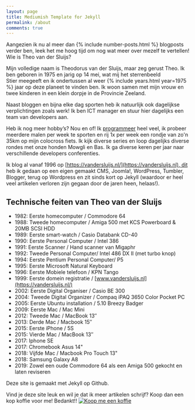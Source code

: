 ```yaml
---
layout: page
title: Mediumish Template for Jekyll
permalink: /about
comments: true
---
```


<div class="row justify-content-between">
<div class="col-md-8 pr-5">
Aangezien ik nu al meer dan {% include number-posts.html %} blogposts verder ben, leek het me hoog tijd om nog wat meer over mezelf te vertellen! Wie is Theo van der Sluijs?

Mijn volledige naam is Theodorus van der Sluijs, maar zeg gerust Theo. Ik ben geboren in 1975 en jarig op 14 mei, wat mij het sterrenbeeld Stier meegeeft en ik ondertussen al weer {% include years.html year=1975 %} jaar op deze planeet te vinden ben. Ik woon samen met mijn vrouw en twee kinderen in een klein dorpje in de Provincie Zeeland.

Naast bloggen en bijna elke dag sporten heb ik natuurlijk ook dagelijkse verplichtingen zoals werk! Ik ben ICT manager en stuur hier dagelijks een team van developers aan.

Heb ik nog meer hobby’s? Nou en of! Ik [programmeer](https://www.itheo.nl) heel veel, ik probeer meerdere malen per week te sporten en rij 1x per week een rondje van zo'n 35km op mijn colocross fiets. Ik kijk diverse series en loop dagelijks diverse rondes met onze honden Mowgli en Bas. Ik ga diverse keren per jaar naar verschillende developers conferenties. 

Ik blog al vanaf 1996 op [https://vandersluijs.nl/](https://vandersluijs.nl), dit heb ik gedaan op een eigen gemaakt CMS, Joomla!, WordPress, Tumbler, Blogger, terug op Wordpress en zit sinds kort op Jekyll (waardoor er heel veel artikelen verloren zijn gegaan door de jaren heen, helaas!).

Technische feiten van Theo van der Sluijs
------------------------------------------

* 1982: Eerste homecomputer / Commodore 64
* 1988: Tweede homecomputer / Amiga 500 met KCS Powerboard & 20MB SCSI HDD
* 1989: Eerste smart-watch / Casio Databank CD-40
* 1990: Eerste Personal Computer / Intel 386
* 1991: Eerste Scanner / Hand scanner van Migaphr
* 1992: Tweede Personal Computer/ Intel 486 DX II (met turbo knop)
* 1994: Eerste Pentium Personal Computer/ P5
* 1995: Eerste Microsoft Natural Keyboard
* 1996: Eerste Mobiele telefoon / KPN Tango
* 1999: Eerste domein registratie / [www.vandersluijs.nl](https://vandersluijs.nl/)
* 2002: Eerste Digital Organiser / Casio BE 300
* 2004: Tweede Digital Organizer / Compaq iPAQ 3650 Color Pocket PC
* 2005: Eerste Ubuntu installation / 5.10 Breezy Badger
* 2009: Eerste Mac / Mac Mini
* 2012: Tweede Mac / MacBook 13″
* 2013: Derde Mac / Macbook 15″
* 2015: Eerste iPhone / 5S
* 2015: Vierde Mac / MacBook 13″
* 2017: Iphone SE
* 2017: Chromebook Asus 14"
* 2018: Vijfde Mac / Macbook Pro Touch 13"
* 2018: Samsung Galaxy A8
* 2019: Zowel een oude Commodore 64 als een Amiga 500 gekocht en laten reviseren 


Deze site is gemaakt met Jekyll op Github.

Vind je deze site leuk en wil je dat ik meer artikelen schrijf? Koop dan een kop koffie voor me! Bedankt!!
 <a href="https://www.buymeacoffee.com/itheo" target="_blank"><img src="https://www.buymeacoffee.com/assets/img/custom_images/orange_img.png" alt="Koop me een koffie" style="height: auto !important;width: auto !important;" ></a>

</div>
</div>
</div>
